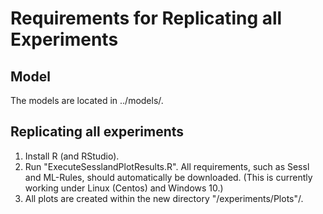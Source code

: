 # Requirements for Replicating all Experiments

## Model
The models are located in ../models/.

## Replicating all experiments
1. Install R (and RStudio).
2. Run "ExecuteSesslandPlotResults.R". All requirements, such as Sessl and ML-Rules, should automatically be downloaded. (This is currently working under Linux (Centos) and Windows 10.)
3. All plots are created within the new directory "/experiments/Plots"/.